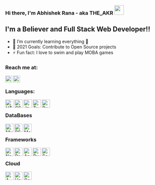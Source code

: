 ### Hi there, I'm Abhishek Rana - aka THE_AKR  <img src = "https://raw.githubusercontent.com/MartinHeinz/MartinHeinz/master/wave.gif" width = 30px>

## I'm a Believer and Full Stack Web Developer!!

- 🌱 I’m currently learning everything 🤣
- 🥅 2021 Goals: Contribute to Open Source projects
- ⚡ Fun fact: I love to swim and play MOBA games


### Reach me at:

[<img align="left" alt="Rana | Linkedin" height="22px" color="blue" src="https://img.shields.io/badge/LinkedIn-0077B5?style=for-the-badge&logo=linkedin&logoColor=white" />][linkedin]
[<img align="left" alt="Rana | Email" height="22px" src="https://img.shields.io/badge/Gmail-D14836?style=for-the-badge&logo=gmail&logoColor=white" />][email]

<br />

### Languages:

<img align="left" alt="HTML5" height="26px" src="https://img.shields.io/badge/HTML5-E34F26?style=for-the-badge&logo=html5&logoColor=white" />
<img align="left" alt="CSS3" height="26px" src="https://img.shields.io/badge/CSS3-1572B6?style=for-the-badge&logo=css3&logoColor=white" />
<img align="left" alt="JavaScript" height="26px" src="https://img.shields.io/badge/JavaScript-323330?style=for-the-badge&logo=javascript&logoColor=F7DF1E" />
<img align="left" alt="TypeScript" height="26px" src="https://img.shields.io/badge/TypeScript-007ACC?style=for-the-badge&logo=typescript&logoColor=white" />
<img align="left" alt="Ruby" height="26px" src="https://img.shields.io/badge/Ruby-CC342D?style=for-the-badge&logo=ruby&logoColor=white" />

<br />

### DataBases

<img align="left" alt="MySQL" height="26px" src="https://img.shields.io/badge/MySQL-005C84?style=for-the-badge&logo=mysql&logoColor=white" />
<img align="left" alt="PSQL" height="26px" src="https://img.shields.io/badge/PostgreSQL-316192?style=for-the-badge&logo=postgresql&logoColor=white" />
<img align="left" alt="MongoDB" height="26px" src="https://img.shields.io/badge/MongoDB-4EA94B?style=for-the-badge&logo=mongodb&logoColor=white" />

<br />

### Frameworks

<img align="left" alt="NodeJS" height="26px" src="https://img.shields.io/badge/Node.js-339933?style=for-the-badge&logo=nodedotjs&logoColor=white" />
<img align="left" alt="React" height="26px" src="https://img.shields.io/badge/React-20232A?style=for-the-badge&logo=react&logoColor=61DAFB" />
<img align="left" alt="Angular" height="26px" src="https://img.shields.io/badge/Angular-DD0031?style=for-the-badge&logo=angular&logoColor=white" />
<img align="left" alt="Ruby on Rails" height="26px" src="https://img.shields.io/badge/Ruby_on_Rails-CC0000?style=for-the-badge&logo=ruby-on-rails&logoColor=white" />
<img align="left" alt="Sass" height="26px" src="https://img.shields.io/badge/Express.js-000000?style=for-the-badge&logo=express&logoColor=white" />

<br />

### Cloud

<img align="left" alt="AWS" height="26px" src="https://img.shields.io/badge/Amazon_AWS-FF9900?style=for-the-badge&logo=amazonaws&logoColor=white" />
<img align="left" alt="Heroku" height="26px" src="https://img.shields.io/badge/Heroku-430098?style=for-the-badge&logo=heroku&logoColor=white" />
<img align="left" alt="Google Cloud" height="26px" src="https://img.shields.io/badge/Google_Cloud-4285F4?style=for-the-badge&logo=google-cloud&logoColor=white" />


<br />
<br />

[linkedin]: https://www.linkedin.com/in/abhishek-rana-823277170/
[email]: mailto:abhishek971996@gmail.com

